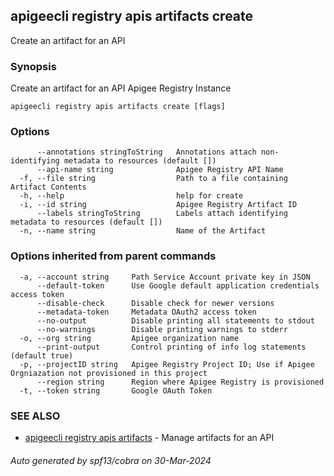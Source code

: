 ## apigeecli registry apis artifacts create

Create an artifact for an API

### Synopsis

Create an artifact for an API Apigee Registry Instance

```
apigeecli registry apis artifacts create [flags]
```

### Options

```
      --annotations stringToString   Annotations attach non-identifying metadata to resources (default [])
      --api-name string              Apigee Registry API Name
  -f, --file string                  Path to a file containing Artifact Contents
  -h, --help                         help for create
  -i, --id string                    Apigee Registry Artifact ID
      --labels stringToString        Labels attach identifying metadata to resources (default [])
  -n, --name string                  Name of the Artifact
```

### Options inherited from parent commands

```
  -a, --account string     Path Service Account private key in JSON
      --default-token      Use Google default application credentials access token
      --disable-check      Disable check for newer versions
      --metadata-token     Metadata OAuth2 access token
      --no-output          Disable printing all statements to stdout
      --no-warnings        Disable printing warnings to stderr
  -o, --org string         Apigee organization name
      --print-output       Control printing of info log statements (default true)
  -p, --projectID string   Apigee Registry Project ID; Use if Apigee Orgniazation not provisioned in this project
      --region string      Region where Apigee Registry is provisioned
  -t, --token string       Google OAuth Token
```

### SEE ALSO

* [apigeecli registry apis artifacts](apigeecli_registry_apis_artifacts.md)	 - Manage artifacts for an API

###### Auto generated by spf13/cobra on 30-Mar-2024
